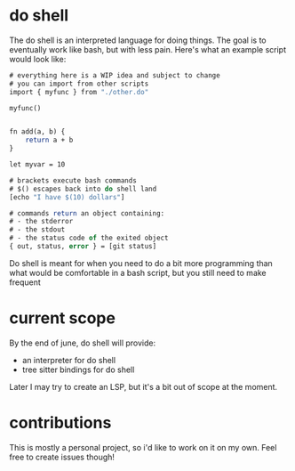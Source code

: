 # do shell
The do shell is an interpreted language for doing things. The goal is to eventually work like bash, but with less pain. Here's what an example script would look like:

```do
# everything here is a WIP idea and subject to change
# you can import from other scripts
import { myfunc } from "./other.do"

myfunc()


fn add(a, b) {
    return a + b
}

let myvar = 10

# brackets execute bash commands
# $() escapes back into do shell land
[echo "I have $(10) dollars"]

# commands return an object containing:
# - the stderror
# - the stdout
# - the status code of the exited object
{ out, status, error } = [git status]

```


Do shell is meant for when you need to do a bit more programming than what would be comfortable in a bash script, but you still need to make frequent


# current scope
By the end of june, do shell will provide:
- an interpreter for do shell
- tree sitter bindings for do shell

Later I may try to create an LSP, but it's a bit out of scope at the moment.


# contributions
This is mostly a personal project, so i'd like to work on it on my own. Feel free to create issues though!

